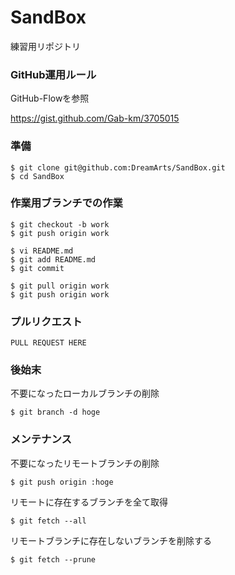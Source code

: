 SandBox
=======

練習用リポジトリ

### GitHub運用ルール

GitHub-Flowを参照

https://gist.github.com/Gab-km/3705015

### 準備
```
$ git clone git@github.com:DreamArts/SandBox.git
$ cd SandBox
```

### 作業用ブランチでの作業
```
$ git checkout -b work
$ git push origin work

$ vi README.md
$ git add README.md
$ git commit

$ git pull origin work
$ git push origin work
```

### プルリクエスト
```
PULL REQUEST HERE
```

### 後始末
不要になったローカルブランチの削除
```
$ git branch -d hoge
```

### メンテナンス
不要になったリモートブランチの削除
```
$ git push origin :hoge
```

リモートに存在するブランチを全て取得
```
$ git fetch --all
```

リモートブランチに存在しないブランチを削除する
```
$ git fetch --prune
```

